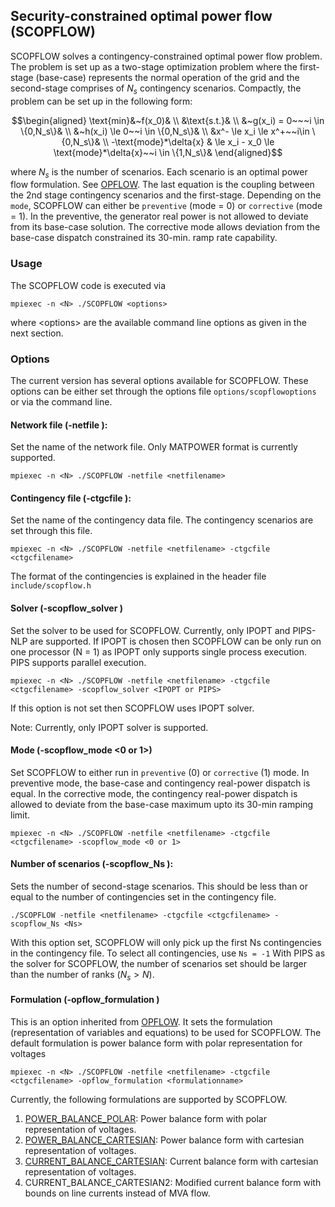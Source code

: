 ## Security-constrained optimal power flow (SCOPFLOW)
SCOPFLOW solves a contingency-constrained optimal power flow problem. The problem is set up as a two-stage optimization problem where the first-stage (base-case) represents the normal operation of the grid and the second-stage comprises of $N_s$ contingency scenarios. Compactly, the problem can be set up in the following form:

```math
\begin{aligned}
\text{min}&~f(x_0)& \\
&\text{s.t.}& \\
&~g(x_i) = 0~~~i \in \{0,N_s\}& \\
&~h(x_i) \le 0~~i \in \{0,N_s\}& \\
&x^- \le x_i \le x^+~~i\in \{0,N_s\}& \\
-\text{mode}*\delta{x} & \le x_i - x_0 \le \text{mode}*\delta{x}~~i \in \{1,N_s\}&
\end{aligned}
 ```
where $N_s$ is the number of scenarios. Each scenario is an optimal power flow formulation. See [OPFLOW](opflow.md). The last equation is the coupling between the 2nd stage contingency scenarios and the first-stage. Depending on the `mode`, SCOPFLOW can either be `preventive` (mode = 0) or `corrective` (mode = 1). In the preventive, the generator real power is not allowed to deviate from its base-case solution. The corrective mode allows deviation from the base-case dispatch constrained its 30-min. ramp rate capability.


### Usage
The SCOPFLOW code is executed via
```
mpiexec -n <N> ./SCOPFLOW <options>
```
where \<options\> are the available command line options as given in the next section.

### Options
The current version has several options available for SCOPFLOW. These options can be either set through the options file `options/scopflowoptions` or via the command line.

#### Network file (-netfile <netfilename>): 
Set the name of the network file. Only MATPOWER format is currently supported.

```
mpiexec -n <N> ./SCOPFLOW -netfile <netfilename>
```

#### Contingency file (-ctgcfile <ctgcfilename>): 
Set the name of the contingency data file. The contingency scenarios are set through this file.
```
mpiexec -n <N> ./SCOPFLOW -netfile <netfilename> -ctgcfile <ctgcfilename>
```
The format of the contingencies is explained in the header file `include/scopflow.h`

#### Solver (-scopflow_solver <IPOPT or PIPS>)
Set the solver to be used for SCOPFLOW. Currently, only IPOPT and PIPS-NLP are supported. If IPOPT is chosen then SCOPFLOW can be only run on one processor (N = 1) as IPOPT only supports single process execution. PIPS supports parallel execution.
```
mpiexec -n <N> ./SCOPFLOW -netfile <netfilename> -ctgcfile <ctgcfilename> -scopflow_solver <IPOPT or PIPS>
```
If this option is not set then SCOPFLOW uses IPOPT solver.

Note: Currently, only IPOPT solver is supported.

#### Mode (-scopflow_mode <0 or 1>)
Set SCOPFLOW to either run in `preventive` (0) or `corrective` (1) mode. In preventive mode, the base-case and contingency real-power dispatch is equal. In the corrective mode, the contingency real-power dispatch is allowed to deviate from the base-case maximum upto its 30-min ramping limit. 
```
mpiexec -n <N> ./SCOPFLOW -netfile <netfilename> -ctgcfile <ctgcfilename> -scopflow_mode <0 or 1>
```

#### Number of scenarios (-scopflow_Ns <Ns>): 
Sets the number of second-stage scenarios. This should be less than or equal to the number of contingencies set in the contingency file.
```
./SCOPFLOW -netfile <netfilename> -ctgcfile <ctgcfilename> -scopflow_Ns <Ns>
```
With this option set, SCOPFLOW will only pick up the first Ns contingencies in the contingency file. To select all contingencies, use `Ns = -1` 
With PIPS as the solver for SCOPFLOW, the number of scenarios set should be larger than the number of ranks ($N_s > N$).

#### Formulation (-opflow_formulation <formulationname>)
This is an option inherited from [OPFLOW](opflow.md). It sets the formulation (representation of variables and equations) to be used for SCOPFLOW. The default formulation is power balance form with polar representation for voltages
```
mpiexec -n <N> ./SCOPFLOW -netfile <netfilename> -ctgcfile <ctgcfilename> -opflow_formulation <formulationname>
```
Currently, the following formulations are supported by SCOPFLOW.
1. [POWER_BALANCE_POLAR](../opflow/pbpol.md): Power balance form with polar representation of voltages.
1. [POWER_BALANCE_CARTESIAN](../opflow/pbcar.md): Power balance form with cartesian representation of voltages.
1. [CURRENT_BALANCE_CARTESIAN]((../opflow/ibcar.md)): Current balance form with cartesian representation of voltages.
1. CURRENT_BALANCE_CARTESIAN2: Modified current balance form with bounds on line currents instead of MVA flow.





